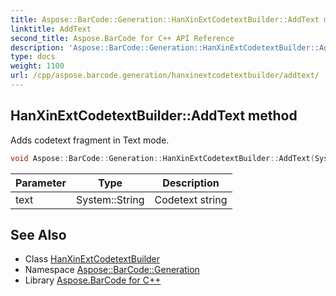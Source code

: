 ```yaml
---
title: Aspose::BarCode::Generation::HanXinExtCodetextBuilder::AddText method
linktitle: AddText
second_title: Aspose.BarCode for C++ API Reference
description: 'Aspose::BarCode::Generation::HanXinExtCodetextBuilder::AddText method. Adds codetext fragment in Text mode in C++.'
type: docs
weight: 1100
url: /cpp/aspose.barcode.generation/hanxinextcodetextbuilder/addtext/
---
```

## HanXinExtCodetextBuilder::AddText method


Adds codetext fragment in Text mode.

```cpp
void Aspose::BarCode::Generation::HanXinExtCodetextBuilder::AddText(System::String text)
```


| Parameter | Type | Description |
| --- | --- | --- |
| text | System::String | Codetext string |

## See Also

* Class [HanXinExtCodetextBuilder](../)
* Namespace [Aspose::BarCode::Generation](../../)
* Library [Aspose.BarCode for C++](../../../)

